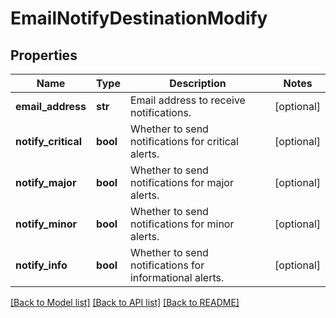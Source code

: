 # EmailNotifyDestinationModify

## Properties
Name | Type | Description | Notes
------------ | ------------- | ------------- | -------------
**email_address** | **str** | Email address to receive notifications. | [optional] 
**notify_critical** | **bool** | Whether to send notifications for critical alerts. | [optional] 
**notify_major** | **bool** | Whether to send notifications for major alerts. | [optional] 
**notify_minor** | **bool** | Whether to send notifications for minor alerts. | [optional] 
**notify_info** | **bool** | Whether to send notifications for informational alerts. | [optional] 

[[Back to Model list]](../README.md#documentation-for-models) [[Back to API list]](../README.md#documentation-for-api-endpoints) [[Back to README]](../README.md)


